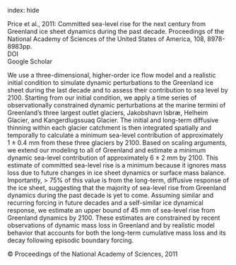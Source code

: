 index: hide

<div class="Citation">

  <div class="Citation-body">
    <div class="Citation-text">Price et al., 2011: Committed sea-level rise for the next century from Greenland ice sheet dynamics during the past decade. <span class="Article-journal">Proceedings of the National Academy of Sciences of the United States of America, </span><span class="Article-volume">108, </span>8978-8983pp.</div>
    <div class="Citation-links">
      <div class="CitationLink" data-href="https://doi.org/10.1073/pnas.1017313108">
        <div class="CitationLink-icon CitationLink-Doi"></div>
        <div class="CitationLink-text">DOI</div>
      </div>
      <div class="CitationLink" data-href="https://scholar.google.com/scholar?q=10.1073/pnas.1017313108">
        <div class="CitationLink-icon CitationLink-Scholar"></div>
        <div class="CitationLink-text">Google Scholar</div>
      </div>
    </div>
  </div>
</div>

We use a three-dimensional, higher-order ice flow model and a realistic initial condition to simulate dynamic perturbations to the Greenland ice sheet during the last decade and to assess their contribution to sea level by 2100. Starting from our initial condition, we apply a time series of observationally constrained dynamic perturbations at the marine termini of Greenland’s three largest outlet glaciers, Jakobshavn Isbræ, Helheim Glacier, and Kangerdlugssuaq Glacier. The initial and long-term diffusive thinning within each glacier catchment is then integrated spatially and temporally to calculate a minimum sea-level contribution of approximately 1 ± 0.4 mm from these three glaciers by 2100. Based on scaling arguments, we extend our modeling to all of Greenland and estimate a minimum dynamic sea-level contribution of approximately 6 ± 2 mm by 2100. This estimate of committed sea-level rise is a minimum because it ignores mass loss due to future changes in ice sheet dynamics or surface mass balance. Importantly, > 75% of this value is from the long-term, diffusive response of the ice sheet, suggesting that the majority of sea-level rise from Greenland dynamics during the past decade is yet to come. Assuming similar and recurring forcing in future decades and a self-similar ice dynamical response, we estimate an upper bound of 45 mm of sea-level rise from Greenland dynamics by 2100. These estimates are constrained by recent observations of dynamic mass loss in Greenland and by realistic model behavior that accounts for both the long-term cumulative mass loss and its decay following episodic boundary forcing.

<div class="Citation-copy">
&copy; Proceedings of the National Academy of Sciences, 2011
</div>